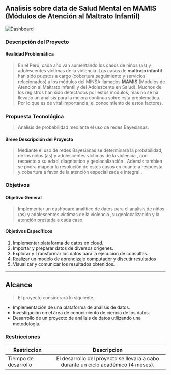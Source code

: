 ## Analisis sobre data de Salud Mental en MAMIS (Módulos de Atención al Maltrato Infantil)
![Dashboard](https://noticiasinsn.files.wordpress.com/2013/04/dsc_0269.jpg)
### Descripción del Proyecto
#### Realidad Problemática
> En el Perú, cada año van aumentando los casos de niños (as) y adolescentes víctimas de la violencia. Los casos de **maltrato infantil** han sido puestos a cargo (cobertura,seguimiento y servicios relacionados) a los módulos del MINSA llamados **MAMIS** (Módulos de Atención al Maltrato Infantil y del Adolescente en Salud). Muchos de los registros han sido detectados por estos modulos, mas no se ha llevado un analisis para la mejora continua sobre esta problematica. Por lo que es de vital importancia, el conocimiento de estos factores.
### Propuesta Tecnológica
> Análisis de probabilidad mediante el uso de redes Bayesianas.
#### Breve Descripción del Proyecto
> Mediante el uso de redes Bayesianas se determinará la probabilidad, de los niños (as) y adolescentes víctimas de la violencia , con respecto a su edad, diagnostico y geolocalización . Además tambien se podra mapear la resolución de estos casos en cuanto a respuesta y cobertura a favor de la atención especializada e integral . 

### Objetivos
#### Objetivo General
> Implementar un dashboard analitico de datos para el analisis de niños (as) y adolescentes víctimas de la violencia ,su geolocalización y la atención prestada a cada caso.

#### Objetivos Específicos
1. Implementar plataforma de datps en cloud.
1. Importar y preparar datos de diversos origenes.
1. Explorar y Transformar los datos para la ejecución de consultas.
1. Realizar un modelo de aprendizaje computador y discutir resultados
1. Visualizar y comunicar los resultados obtenidos.

---
## Alcance
> El proyecto considerará lo siguiente:
* Implementación de una plataforma de análisis de datos.
* Investigación en el área de conocimiento de ciencia de los datos.
* Desarrollo de un proyecto de análisis de datos utilizando una metodología.
### Restricciones
| Restriccion   | Descripcion   |
| ------------- | :-----------:|
| Tiempo de desarrollo      | El desarrollo del proyecto se llevará a cabo durante un ciclo académico (4 meses). |
       

